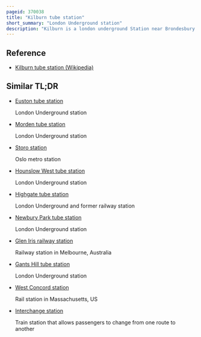 ```yaml
---
pageid: 370038
title: "Kilburn tube station"
short_summary: "London Underground station"
description: "Kilburn is a london underground Station near Brondesbury Park in north-west London. It is located on the Jubilee Line between Willesden Green and west Hampstead and in the Travelcard Zone 2. The Station is on the A5 Kilburn High Road or Shoot-Up Hill, approximately 0. 1 mile North of Brondesbury Station. Usually metro Lines bypass the Station without stopping."
---
```


## Reference

- [Kilburn tube station (Wikipedia)](https://en.wikipedia.org/?curid=370038)

## Similar TL;DR

- [Euston tube station](/tldr/en/euston-tube-station)

  London Underground station

- [Morden tube station](/tldr/en/morden-tube-station)

  London Underground station

- [Storo station](/tldr/en/storo-station)

  Oslo metro station

- [Hounslow West tube station](/tldr/en/hounslow-west-tube-station)

  London Underground station

- [Highgate tube station](/tldr/en/highgate-tube-station)

  London Underground and former railway station

- [Newbury Park tube station](/tldr/en/newbury-park-tube-station)

  London Underground station

- [Glen Iris railway station](/tldr/en/glen-iris-railway-station)

  Railway station in Melbourne, Australia

- [Gants Hill tube station](/tldr/en/gants-hill-tube-station)

  London Underground station

- [West Concord station](/tldr/en/west-concord-station)

  Rail station in Massachusetts, US

- [Interchange station](/tldr/en/interchange-station)

  Train station that allows passengers to change from one route to another
